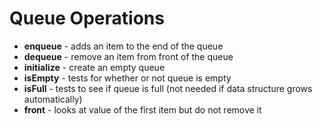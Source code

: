 # Queue Operations
* **enqueue** - adds an item to the end of the queue
* **dequeue** - remove an item from front of the queue
* **initialize** - create an empty queue
* **isEmpty** - tests for whether or not queue is empty
* **isFull** - tests to see if queue is full (not needed if data structure grows automatically)
* **front** - looks at value of the first item but do not remove it
